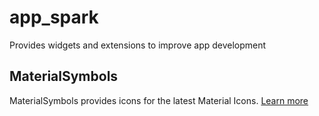 # app_spark
Provides widgets and extensions to improve app development

## MaterialSymbols
MaterialSymbols provides icons for the latest Material Icons. [Learn more](/docs/material-symbols.md)